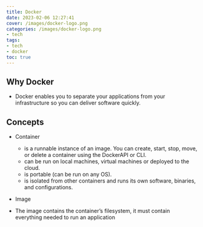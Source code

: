 ```yaml
---
title: Docker
date: 2023-02-06 12:27:41
cover: /images/docker-logo.png
categories: /images/docker-logo.png
- tech
tags:
- tech
- docker
toc: true
---
```


## Why Docker

- Docker enables you to separate your applications from your infrastructure so you can deliver software quickly.

## Concepts

- Container

  - is a runnable instance of an image. You can create, start, stop, move, or delete a container using the DockerAPI or CLI.
  - can be run on local machines, virtual machines or deployed to the cloud.
  - is portable (can be run on any OS).
  - is isolated from other containers and runs its own software, binaries, and configurations.

- Image

 - The image contains the container’s filesystem, it must contain everything needed to run an application

